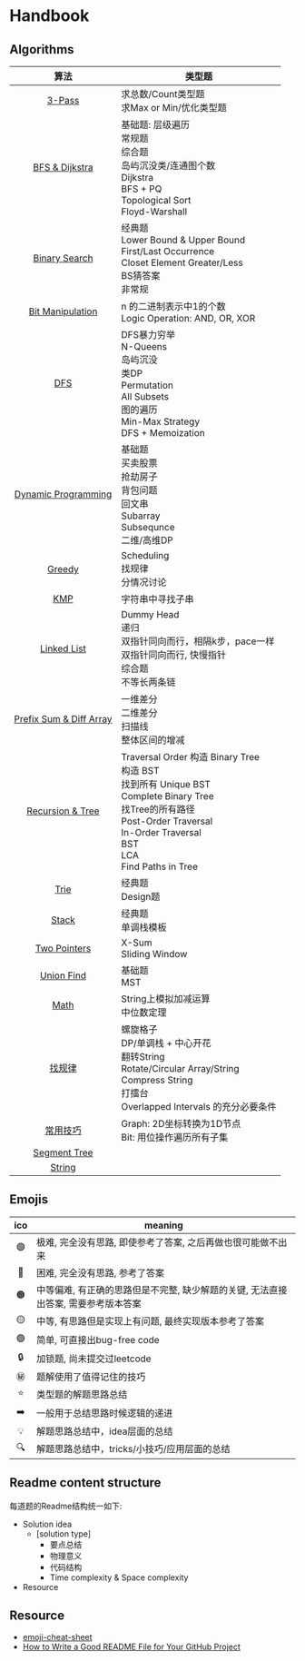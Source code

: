 # Handbook

## Algorithms
| 算法 | 类型题 |
| :-: | - |
|[3-Pass](https://github.com/szhou12/leetcode-go/blob/main/%E6%80%9D%E8%B7%AF%E6%80%BB%E7%BB%93/3-Pass.md)|求总数/Count类型题 <br>求Max or Min/优化类型题<br>|
|[BFS & Dijkstra](https://github.com/szhou12/leetcode-go/blob/main/%E6%80%9D%E8%B7%AF%E6%80%BB%E7%BB%93/BFS_Dijkstra.md)|基础题: 层级遍历<br>常规题<br>综合题<br>岛屿沉没类/连通图个数<br>Dijkstra<br>BFS + PQ<br>Topological Sort<br>Floyd-Warshall<br>|
|[Binary Search](https://github.com/szhou12/leetcode-go/blob/main/%E6%80%9D%E8%B7%AF%E6%80%BB%E7%BB%93/BinarySearch.md)|经典题<br>Lower Bound & Upper Bound<br>First/Last Occurrence<br>Closet Element Greater/Less<br>BS猜答案<br>非常规<br>|
|[Bit Manipulation](https://github.com/szhou12/leetcode-go/blob/main/%E6%80%9D%E8%B7%AF%E6%80%BB%E7%BB%93/BitManipulation.md)|n 的二进制表示中1的个数<br>Logic Operation: AND, OR, XOR<br>|
|[DFS](https://github.com/szhou12/leetcode-go/blob/main/%E6%80%9D%E8%B7%AF%E6%80%BB%E7%BB%93/DFS.md)|DFS暴力穷举<br>N-Queens<br>岛屿沉没<br>类DP<br>Permutation<br>All Subsets<br>图的遍历<br>Min-Max Strategy<br>DFS + Memoization<br>|
|[Dynamic Programming](https://github.com/szhou12/leetcode-go/blob/main/%E6%80%9D%E8%B7%AF%E6%80%BB%E7%BB%93/DP.md)|基础题<br>买卖股票<br>抢劫房子<br>背包问题<br>回文串<br>Subarray<br>Subsequnce<br>二维/高维DP<br>|
|[Greedy](https://github.com/szhou12/leetcode-go/blob/main/%E6%80%9D%E8%B7%AF%E6%80%BB%E7%BB%93/Greedy.md)|Scheduling<br>找规律<br>分情况讨论<br>|
|[KMP](https://github.com/szhou12/leetcode-go/blob/main/%E6%80%9D%E8%B7%AF%E6%80%BB%E7%BB%93/KMP.md)|字符串中寻找子串<br>|
|[Linked List](https://github.com/szhou12/leetcode-go/blob/main/%E6%80%9D%E8%B7%AF%E6%80%BB%E7%BB%93/LinkedList.md)|Dummy Head<br>递归<br>双指针同向而行，相隔k步，pace一样<br>双指针同向而行, 快慢指针<br>综合题<br>不等长两条链<br>|
|[Prefix Sum & Diff Array](https://github.com/szhou12/leetcode-go/blob/main/%E6%80%9D%E8%B7%AF%E6%80%BB%E7%BB%93/PrefixSum_DiffArray.md)|一维差分<br>二维差分<br>扫描线<br>整体区间的增减<br>|
|[Recursion & Tree](https://github.com/szhou12/leetcode-go/blob/main/%E6%80%9D%E8%B7%AF%E6%80%BB%E7%BB%93/Recursion_Tree.md)|Traversal Order 构造 Binary Tree<br> 构造 BST<br> 找到所有 Unique BST <br>Complete Binary Tree<br> 找Tree的所有路径<br>Post-Order Traversal<br>In-Order Traversal<br>BST<br>LCA<br>Find Paths in Tree<br>|
|[Trie](https://github.com/szhou12/leetcode-go/blob/main/%E6%80%9D%E8%B7%AF%E6%80%BB%E7%BB%93/Trie.md)|经典题<br>Design题<br>|
|[Stack](https://github.com/szhou12/leetcode-go/blob/main/%E6%80%9D%E8%B7%AF%E6%80%BB%E7%BB%93/Stack.md)|经典题<br>单调栈模板<br>|
|[Two Pointers](https://github.com/szhou12/leetcode-go/blob/main/%E6%80%9D%E8%B7%AF%E6%80%BB%E7%BB%93/TwoPointers.md)|X-Sum<br>Sliding Window<br>|
|[Union Find](https://github.com/szhou12/leetcode-go/blob/main/%E6%80%9D%E8%B7%AF%E6%80%BB%E7%BB%93/UnionFind.md)|基础题<br>MST<br>|
|[Math](https://github.com/szhou12/leetcode-go/blob/main/%E6%80%9D%E8%B7%AF%E6%80%BB%E7%BB%93/Math.md)|String上模拟加减运算<br>中位数定理<br>|
|[找规律](https://github.com/szhou12/leetcode-go/blob/main/%E6%80%9D%E8%B7%AF%E6%80%BB%E7%BB%93/%E6%89%BE%E8%A7%84%E5%BE%8B%E9%A2%98.md)|螺旋格子<br>DP/单调栈 + 中心开花<br>翻转String<br>Rotate/Circular Array/String<br>Compress String<br>打擂台<br>Overlapped Intervals 的充分必要条件<br>|
|[常用技巧](https://github.com/szhou12/leetcode-go/blob/main/%E6%80%9D%E8%B7%AF%E6%80%BB%E7%BB%93/%E5%B8%B8%E7%94%A8%E6%8A%80%E5%B7%A7.md)|Graph: 2D坐标转换为1D节点<br>Bit: 用位操作遍历所有子集<br>|
|[Segment Tree](https://github.com/szhou12/leetcode-go/blob/main/%E6%80%9D%E8%B7%AF%E6%80%BB%E7%BB%93/SegmentTree.md)||
|[String]()||



## Emojis

| ico | meaning |
| :-: | - |
| :purple_circle:| 极难, 完全没有思路, 即使参考了答案, 之后再做也很可能做不出来 |
| :red_circle: | 困难, 完全没有思路, 参考了答案 |
| :orange_circle: | 中等偏难, 有正确的思路但是不完整, 缺少解题的关键, 无法直接出答案, 需要参考版本答案 |
| :yellow_circle: | 中等, 有思路但是实现上有问题, 最终实现版本参考了答案 |
| :green_circle: | 简单, 可直接出bug-free code |
| :lock: | 加锁题, 尚未提交过leetcode |
| :secret: | 题解使用了值得记住的技巧 |
| :star: | 类型题的解题思路总结 |
| :arrow_right: | 一般用于总结思路时候逻辑的递进 |
| :bulb: | 解题思路总结中，idea层面的总结 |
| :mag: | 解题思路总结中，tricks/小技巧/应用层面的总结 |

## Readme content structure

每道题的Readme结构统一如下:

* Solution idea
    * [solution type]
        * 要点总结
        * 物理意义
        * 代码结构
        * Time complexity & Space complexity
* Resource

## Resource
* [emoji-cheat-sheet](https://github.com/ikatyang/emoji-cheat-sheet/blob/master/README.md#table-of-contents)
* [How to Write a Good README File for Your GitHub Project](https://www.freecodecamp.org/news/how-to-write-a-good-readme-file/)